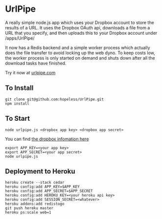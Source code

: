 UrlPipe
=======

A really simple node.js app which uses your Dropbox account to store the results of a URL. It uses the Dropbox OAuth api, downloads a file from a URL that you specify, and then uploads this to your Dropbox account under /apps/UrlPipe/

It now has a Redis backend and a simple worker process which actually does the file transfer to avoid locking up the web dyno. To keep costs low, the worker process is only started on demand and shuts down after all the download tasks have finished.

Try it now at [urlpipe.com](http://urlpipe.com)

To Install
----------

	git clone git@github.com:hopeless/UrlPipe.git
	npm install

To Start
--------

	node urlpipe.js <dropbox app key> <dropbox app secret>

You can find [the dropbox infomation here](https://www.dropbox.com/developers/apps)

	export APP_KEY=<your app key>
	export APP_SECRET=<your app secret>
	node urlpipe.js

Deployment to Heroku
--------------------

	heroku create --stack cedar
	heroku config:add APP_KEY=$APP_KEY
	heroku config:add APP_SECRET=$APP_SECRET
	heroku config:add HEROKU_KEY=<your heroku api key>
	heroku config:add SESSION_SECRET=<whatever>
	heroku addons:add redistogo
	git push heroku master
	heroku ps:scale web=1
	